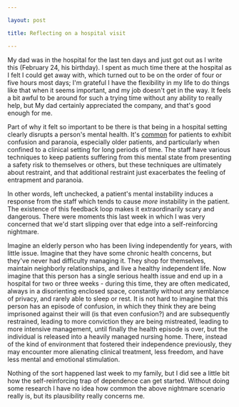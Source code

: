 ```yaml
---

layout: post

title: Reflecting on a hospital visit

---
```


My dad was in the hospital for the last ten days
and just got out as I write this (February 24, his
birthday).  I spent as much time there at the
hospital as I felt I could get away with, which
turned out to be on the order of four or five
hours most days; I'm grateful I have the
flexibility in my life to do things like that when
it seems important, and my job doesn't get in the
way.  It feels a bit awful to be around for such a
trying time without any ability to really help,
but My dad certainly appreciated the company, and
that's good enough for me.

Part of why it felt so important to be there is
that being in a hospital setting clearly disrupts
a person's mental health.  It's
[common](sunsetting) for patients to exhibit
confusion and paranoia, especially older patients,
and particularly when confined to a clinical
setting for long periods of time.  The staff have
various techniques to keep patients suffering from
this mental state from presenting a safety risk to
themselves or others, but these techniques are
ultimately about restraint, and that additional
restraint just exacerbates the feeling of
entrapment and paranoia.

In other words, left unchecked, a patient's mental
instability induces a response from the staff
which tends to cause _more_ instability in the
patient.  The existence of this feedback loop
makes it extraordinarily scary and dangerous.
There were moments this last week in which I was
very concerned that we'd start slipping over that
edge into a self-reinforcing nightmare.

Imagine an elderly person who has been living
independently for years, with little issue.
Imagine that they have some chronic health
concerns, but they've never had difficulty
managing it.  They shop for themselves, maintain
neighborly relationships, and live a healthy
independent life.  Now imagine that this person
has a single serious health issue and end up in a
hospital for two or three weeks - during this
time, they are often medicated, always in a
disorienting enclosed space, constantly without
any semblance of privacy, and rarely able to sleep
or rest.  It is not hard to imagine that this
person has an episode of confusion, in which they
think they are being imprisoned against their will
(is that even confusion?) and are subsequently
restrained, leading to more conviction they are
being mistreated, leading to more intensive
management, until finally the health episode is
over, but the individual is released into a
heavily managed nursing home.  There, instead of
the kind of environment that fostered their
independence previously, they may encounter more
alienating clinical treatment, less freedom, and
have less mental and emotional stimulation.

Nothing of the sort happened last week to my
family, but I did see a little bit how the
self-reinforcing trap of dependence can get
started.  Without doing some research I have no
idea how common the above nightmare scenario
really is, but its plausibility really concerns
me.  


[sunsetting]: (https://www.caring.com/blogs/older-patients-wiser-care/understanding-hospital-delirium-in-elderly-patients)

[modeline]: # ( vim: set spell formatoptions+=a textwidth=50 : )
